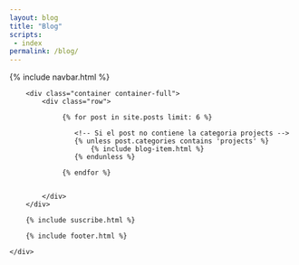 ```yaml
---
layout: blog
title: "Blog"
scripts:
 - index
permalink: /blog/
---
```


<body itemscope="" itemtype="http://schema.org/Blog">
	<div class="container-background">
	    {% include navbar.html %}

		<div class="container container-full">
			<div class="row">				

			     {% for post in site.posts limit: 6 %}		     

			     	<!-- Si el post no contiene la categoria projects -->
			     	{% unless post.categories contains 'projects' %}
						{% include blog-item.html %}
			     	{% endunless %}		     	

				 {% endfor %}


			</div>				
		</div>
		
		{% include suscribe.html %}
		
	  	{% include footer.html %}
		
	</div>
</body>

